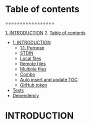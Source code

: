 # Table of contents
=================

<!--ts-->
   [1. INTRODUCTION](#INTRODUCTION)
   2. [Table of contents](#table-of-contents)
   * [1. INTRODUCTION](#installation)
      * [1.1. Purpose](#usage)
      * [STDIN](#stdin)
      * [Local files](#local-files)
      * [Remote files](#remote-files)
      * [Multiple files](#multiple-files)
      * [Combo](#combo)
      * [Auto insert and update TOC](#auto-insert-and-update-toc)
      * [GitHub token](#github-token)
   * [Tests](#tests)
   * [Dependency](#dependency)
<!--te-->

# INTRODUCTION
